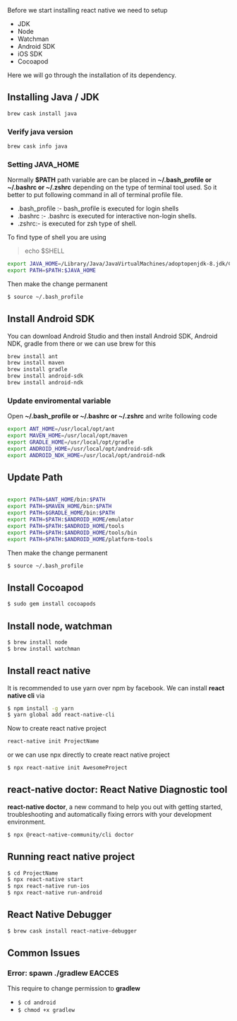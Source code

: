 Before we start installing react native we need to setup 
- JDK
- Node
- Watchman
- Android SDK
- iOS SDK
- Cocoapod


Here we will go through the installation of its dependency.

## Installing Java / JDK

```bash
brew cask install java
```

### Verify java version

```bash
brew cask info java
```

### Setting JAVA_HOME

Normally **$PATH** path variable are can be placed in **~/.bash_profile or ~/.bashrc or ~/.zshrc** depending on the type of terminal tool used. So it better to put following command in all of terminal profile file. 

- .bash_profile :- bash_profile is executed for login shells
- .bashrc :- .bashrc is executed for interactive non-login shells.
- .zshrc:- is executed for zsh type of shell.

To find type of shell you are using 

> echo $SHELL 

```bash
export JAVA_HOME=/Library/Java/JavaVirtualMachines/adoptopenjdk-8.jdk/Contents/Home
export PATH=$PATH:$JAVA_HOME
```

Then make the change permanent
```bash
$ source ~/.bash_profile
```


## Install Android SDK

You can download Android Studio and then install Android SDK, Android NDK, gradle from there or we can use brew for this

```bash
brew install ant
brew install maven
brew install gradle
brew install android-sdk
brew install android-ndk
```

### Update enviromental variable

Open **~/.bash_profile or ~/.bashrc or ~/.zshrc**  and write following code

```bash
export ANT_HOME=/usr/local/opt/ant
export MAVEN_HOME=/usr/local/opt/maven
export GRADLE_HOME=/usr/local/opt/gradle
export ANDROID_HOME=/usr/local/opt/android-sdk
export ANDROID_NDK_HOME=/usr/local/opt/android-ndk
```


## Update Path

```bash

export PATH=$ANT_HOME/bin:$PATH
export PATH=$MAVEN_HOME/bin:$PATH
export PATH=$GRADLE_HOME/bin:$PATH
export PATH=$PATH:$ANDROID_HOME/emulator
export PATH=$PATH:$ANDROID_HOME/tools
export PATH=$PATH:$ANDROID_HOME/tools/bin
export PATH=$PATH:$ANDROID_HOME/platform-tools
```

Then make the change permanent
```bash
$ source ~/.bash_profile
```


## Install Cocoapod

```bash
$ sudo gem install cocoapods
```

## Install node, watchman
```bash
$ brew install node
$ brew install watchman
```

## Install react native

It is recommended to use yarn over npm by facebook.  We can install **react native cli** via

```bash
$ npm install -g yarn
$ yarn global add react-native-cli
```

Now to create react native project

```bash
react-native init ProjectName
```

or we can use npx directly to create react native project

```bash
$ npx react-native init AwesomeProject
```


## react-native doctor: React Native Diagnostic tool

**react-native doctor**, a new command to help you out with getting started, troubleshooting and automatically fixing errors with your development environment. 

```bash
$ npx @react-native-community/cli doctor

```

## Running react native project

```bash
$ cd ProjectName
$ npx react-native start
$ npx react-native run-ios
$ npx react-native run-android
```

## React Native Debugger

```bash
$ brew cask install react-native-debugger
```


## Common Issues

### Error: spawn ./gradlew EACCES
 This require to change permission to **gradlew**
 
 - ```$ cd android ```
 - ```$ chmod +x gradlew```
 

